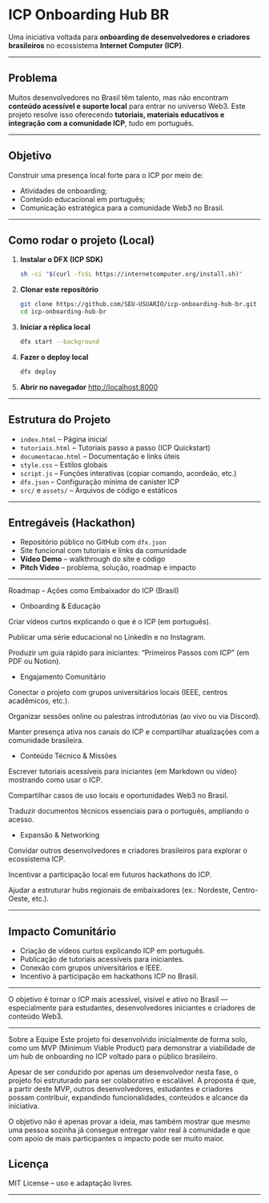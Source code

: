 
#  ICP Onboarding Hub BR

Uma iniciativa voltada para **onboarding de desenvolvedores e criadores brasileiros** no ecossistema **Internet Computer (ICP)**.

---

##  Problema

Muitos desenvolvedores no Brasil têm talento, mas não encontram **conteúdo acessível e suporte local** para entrar no universo Web3.
Este projeto resolve isso oferecendo **tutoriais, materiais educativos e integração com a comunidade ICP**, tudo em português.

---

## Objetivo

Construir uma presença local forte para o ICP por meio de:

* Atividades de onboarding;
* Conteúdo educacional em português;
* Comunicação estratégica para a comunidade Web3 no Brasil.

---

##  Como rodar o projeto (Local)

1. **Instalar o DFX (ICP SDK)**

   ```bash
   sh -ci "$(curl -fsSL https://internetcomputer.org/install.sh)"
   ```

2. **Clonar este repositório**

   ```bash
   git clone https://github.com/SEU-USUARIO/icp-onboarding-hub-br.git
   cd icp-onboarding-hub-br
   ```

3. **Iniciar a réplica local**

   ```bash
   dfx start --background
   ```

4. **Fazer o deploy local**

   ```bash
   dfx deploy
   ```

5. **Abrir no navegador**
   [http://localhost:8000](http://localhost:8000)

---

##  Estrutura do Projeto

* `index.html` – Página inicial
* `tutoriais.html` – Tutoriais passo a passo (ICP Quickstart)
* `documentacao.html` – Documentação e links úteis
* `style.css` – Estilos globais
* `script.js` – Funções interativas (copiar comando, acordeão, etc.)
* `dfx.json` – Configuração mínima de canister ICP
* `src/` e `assets/` – Arquivos de código e estáticos

---

##  Entregáveis (Hackathon)

*  Repositório público no GitHub com `dfx.json`
*  Site funcional com tutoriais e links da comunidade
*  **Vídeo Demo** – walkthrough do site e código
*  **Pitch Video** – problema, solução, roadmap e impacto

---

 Roadmap – Ações como Embaixador do ICP (Brasil)
* Onboarding & Educação

Criar vídeos curtos explicando o que é o ICP (em português).

Publicar uma série educacional no LinkedIn e no Instagram.

Produzir um guia rápido para iniciantes: “Primeiros Passos com ICP” (em PDF ou Notion).

* Engajamento Comunitário

Conectar o projeto com grupos universitários locais (IEEE, centros acadêmicos, etc.).

Organizar sessões online ou palestras introdutórias (ao vivo ou via Discord).

Manter presença ativa nos canais do ICP e compartilhar atualizações com a comunidade brasileira.

* Conteúdo Técnico & Missões

Escrever tutoriais acessíveis para iniciantes (em Markdown ou vídeo) mostrando como usar o ICP.

Compartilhar casos de uso locais e oportunidades Web3 no Brasil.

Traduzir documentos técnicos essenciais para o português, ampliando o acesso.

* Expansão & Networking

Convidar outros desenvolvedores e criadores brasileiros para explorar o ecossistema ICP.

Incentivar a participação local em futuros hackathons do ICP.

Ajudar a estruturar hubs regionais de embaixadores (ex.: Nordeste, Centro-Oeste, etc.).

---

##  Impacto Comunitário

* Criação de vídeos curtos explicando ICP em português.
* Publicação de tutoriais acessíveis para iniciantes.
* Conexão com grupos universitários e IEEE.
* Incentivo à participação em hackathons ICP no Brasil.

---

 O objetivo é tornar o ICP mais acessível, visível e ativo no Brasil — especialmente para estudantes, desenvolvedores iniciantes e criadores de conteúdo Web3.

---
Sobre a Equipe
Este projeto foi desenvolvido inicialmente de forma solo, como um MVP (Minimum Viable Product) para demonstrar a viabilidade de um hub de onboarding no ICP voltado para o público brasileiro.

Apesar de ser conduzido por apenas um desenvolvedor nesta fase, o projeto foi estruturado para ser colaborativo e escalável. A proposta é que, a partir deste MVP, outros desenvolvedores, estudantes e criadores possam contribuir, expandindo funcionalidades, conteúdos e alcance da iniciativa.

O objetivo não é apenas provar a ideia, mas também mostrar que mesmo uma pessoa sozinha já consegue entregar valor real à comunidade e que com apoio de mais participantes o impacto pode ser muito maior.

##  Licença

MIT License – uso e adaptação livres.

---
